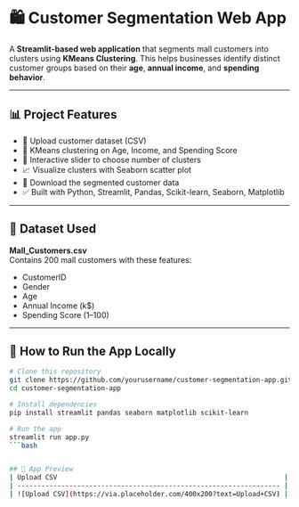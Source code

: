 # 🛍️ Customer Segmentation Web App

A **Streamlit-based web application** that segments mall customers into clusters using **KMeans Clustering**. This helps businesses identify distinct customer groups based on their **age**, **annual income**, and **spending behavior**.

---

## 📊 Project Features

- 📂 Upload customer dataset (CSV)
- 🧠 KMeans clustering on Age, Income, and Spending Score
- 🎯 Interactive slider to choose number of clusters
- 📈 Visualize clusters with Seaborn scatter plot
- 💾 Download the segmented customer data
- ✅ Built with Python, Streamlit, Pandas, Scikit-learn, Seaborn, Matplotlib

---

## 📁 Dataset Used

**Mall_Customers.csv**  
Contains 200 mall customers with these features:
- CustomerID
- Gender
- Age
- Annual Income (k$)
- Spending Score (1–100)

---

## 🚀 How to Run the App Locally

```bash
# Clone this repository
git clone https://github.com/yourusername/customer-segmentation-app.git
cd customer-segmentation-app

# Install dependencies
pip install streamlit pandas seaborn matplotlib scikit-learn

# Run the app
streamlit run app.py
```bash


## 📸 App Preview
| Upload CSV                                                         | Visualize Clusters                                                      |
| ------------------------------------------------------------------ | ----------------------------------------------------------------------- |
| ![Upload CSV](https://via.placeholder.com/400x200?text=Upload+CSV) | ![Clusters](https://via.placeholder.com/400x200?text=Customer+Clusters) |
